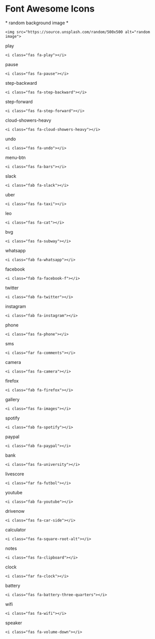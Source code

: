 # Font Awesome Icons

\* random background image \*

`<img src="https://source.unsplash.com/random/500x500 alt="random image">`

play

`<i class="fas fa-play"></i>`

pause

`<i class="fas fa-pause"></i>`

step-backward

`<i class="fas fa-step-backward"></i>`

step-forward

`<i class="fas fa-step-forward"></i>`

cloud-showers-heavy

`<i class="fas fa-cloud-showers-heavy"></i>`

undo

`<i class="fas fa-undo"></i>`

menu-btn

`<i class="fas fa-bars"></i>`

slack

`<i class="fab fa-slack"></i>`

uber

`<i class="fas fa-taxi"></i>`

leo

`<i class="fas fa-cat"></i>`

bvg

`<i class="fas fa-subway"></i>`

whatsapp

`<i class="fab fa-whatsapp"></i>`

facebook

`<i class="fab fa-facebook-f"></i>`

twitter

`<i class="fab fa-twitter"></i>`

instagram

`<i class="fab fa-instagram"></i>`

phone

`<i class="fas fa-phone"></i>`

sms

`<i class="far fa-comments"></i>`

camera

`<i class="fas fa-camera"></i>`

firefox

`<i class="fab fa-firefox"></i>`

gallery

`<i class="fas fa-images"></i>`

spotify

`<i class="fab fa-spotify"></i>`

paypal

`<i class="fab fa-paypal"></i>`

bank

`<i class="fas fa-university"></i>`

livescore

`<i class="far fa-futbol"></i>`

youtube

`<i class="fab fa-youtube"></i>`

drivenow

`<i class="fas fa-car-side"></i>`

calculator

`<i class="fas fa-square-root-alt"></i>`

notes

`<i class="fas fa-clipboard"></i>`

clock

`<i class="far fa-clock"></i>`

battery

`<i class="fas fa-battery-three-quarters"></i>`

wifi

`<i class="fas fa-wifi"></i>`

speaker

`<i class="fas fa-volume-down"></i>`

